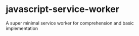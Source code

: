 # javascript-service-worker
A super minimal service worker for comprehension and basic implementation
